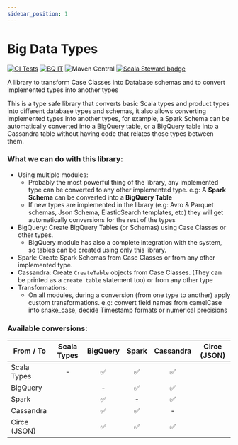 ```yaml
---
sidebar_position: 1
---
```


# Big Data Types
[![CI Tests](https://github.com/data-tools/big-data-types/workflows/ci-tests/badge.svg)](https://github.com/data-tools/big-data-types/actions/workflows/ci-tests.yml)
[![BQ IT](https://github.com/data-tools/big-data-types/workflows/BigQuery-Integration/badge.svg)](https://github.com/data-tools/big-data-types/actions/workflows/bigquery-integration.yml)
![Maven Central](https://img.shields.io/maven-central/v/io.github.data-tools/big-data-types-core_2.13)
[![Scala Steward badge](https://img.shields.io/badge/Scala_Steward-helping-blue.svg?style=flat&logo=data:image/png;base64,iVBORw0KGgoAAAANSUhEUgAAAA4AAAAQCAMAAAARSr4IAAAAVFBMVEUAAACHjojlOy5NWlrKzcYRKjGFjIbp293YycuLa3pYY2LSqql4f3pCUFTgSjNodYRmcXUsPD/NTTbjRS+2jomhgnzNc223cGvZS0HaSD0XLjbaSjElhIr+AAAAAXRSTlMAQObYZgAAAHlJREFUCNdNyosOwyAIhWHAQS1Vt7a77/3fcxxdmv0xwmckutAR1nkm4ggbyEcg/wWmlGLDAA3oL50xi6fk5ffZ3E2E3QfZDCcCN2YtbEWZt+Drc6u6rlqv7Uk0LdKqqr5rk2UCRXOk0vmQKGfc94nOJyQjouF9H/wCc9gECEYfONoAAAAASUVORK5CYII=)](https://scala-steward.org)

A library to transform Case Classes into Database schemas and to convert implemented types into another types

This is a type safe library that converts basic Scala types and product types into different database types and schemas,
it also allows converting implemented types into another types, for example, a Spark Schema can be automatically converted into a BigQuery table, 
or a BigQuery table into a Cassandra table without having code that relates those types between them.


### What we can do with this library:
- Using multiple modules:
    - Probably the most powerful thing of the library, any implemented type can be converted to any other implemented type. e.g:
      A **Spark Schema** can be converted into a **BigQuery Table**
    - If new types are implemented in the library (e.g: Avro & Parquet schemas, Json Schema, ElasticSearch templates, etc)
      they will get automatically conversions for the rest of the types
- BigQuery: Create BigQuery Tables (or Schemas) using Case Classes or other types.
    - BigQuery module has also a complete integration with the system, so tables can be created using only this library.
- Spark: Create Spark Schemas from Case Classes or from any other implemented type.
- Cassandra: Create `CreateTable` objects from Case Classes. (They can be printed as a `create table` statement too) or from any other type
- Transformations:
    - On all modules, during a conversion (from one type to another) apply custom transformations. 
  e.g: convert field names from camelCase into snake_case, decide Timestamp formats or numerical precisions
    


### Available conversions:

| From / To    |Scala Types       |BigQuery          |Spark             |Cassandra         | Circe (JSON) |
|--------------|:----------------:|:----------------:|:----------------:|:----------------:|:------------:|
| Scala Types  |       -          |:white_check_mark:|:white_check_mark:|:white_check_mark:|              |
| BigQuery     |                  |        -         |:white_check_mark:|:white_check_mark:|              |
| Spark        |                  |:white_check_mark:|        -         |:white_check_mark:|              |
| Cassandra    |                  |:white_check_mark:|:white_check_mark:|        -         |              |
| Circe (JSON) |                  |:white_check_mark:|:white_check_mark:|:white_check_mark:|              |


